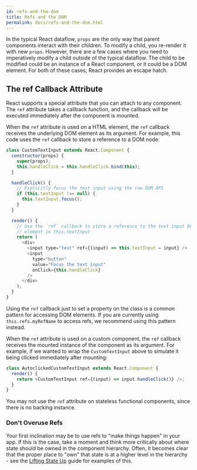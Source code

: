 ```yaml
---
id: refs-and-the-dom
title: Refs and the DOM
permalink: docs/refs-and-the-dom.html
---
```


In the typical React dataflow, `props` are the only way that parent components interact with their children. To modify a child, you re-render it with new `props`. However, there are a few cases where you need to imperatively modify a child outside of the typical dataflow. The child to be modified could be an instance of a React component, or it could be a DOM element. For both of these cases, React provides an escape hatch.

## The ref Callback Attribute

React supports a special attribute that you can attach to any component. The `ref` attribute takes a callback function, and the callback will be executed immediately after the component is mounted.

When the `ref` attribute is used on a HTML element, the `ref` callback receives the underlying DOM element as its argument. For example, this code uses the `ref` callback to store a reference to a DOM node:

```javascript
class CustomTextInput extends React.Component {
  constructor(props) {
    super(props);
    this.handleClick = this.handleClick.bind(this);
  }

  handleClick() {
    // Explicitly focus the text input using the raw DOM API
    if (this.textInput !== null) {
      this.textInput.focus();
    }
  }

  render() {
    // Use the `ref` callback to store a reference to the text input DOM
    // element in this.textInput
    return (
      <div>
        <input type="text" ref={(input) => this.textInput = input} />
        <input
          type="button"
          value="Focus the text input"
          onClick={this.handleClick}
        />
      </div>
    );
  }
}
```

Using the `ref` callback just to set a property on the class is a common pattern for accessing DOM elements. If you are currently using `this.refs.myRefName` to access refs, we recommend using this pattern instead.

When the `ref` attribute is used on a custom component, the `ref` callback receives the mounted instance of the component as its argument. For example, if we wanted to wrap the `CustomTextInput` above to simulate it being clicked immediately after mounting:

```javascript
class AutoclickedCustomTextInput extends React.Component {
  render() {
    return <CustomTextInput ref={(input) => input.handleClick()} />;
  }
}
```

You may not use the `ref` attribute on stateless functional components, since there is no backing instance.

### Don't Overuse Refs

Your first inclination may be to use refs to "make things happen" in your app. If this is the case, take a moment and think more critically about where state should be owned in the component hierarchy. Often, it becomes clear that the proper place to "own" that state is at a higher level in the hierarchy - see the [Lifting State Up](/react/docs/lifting-state-up.html) guide for examples of this.
